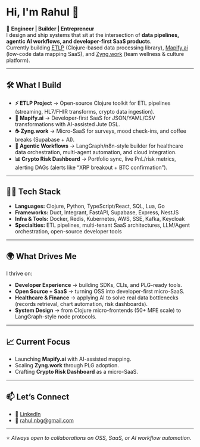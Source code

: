 # Hi, I'm Rahul 👋

🚀 **Engineer | Builder | Entrepreneur**  
I design and ship systems that sit at the intersection of **data pipelines, agentic AI workflows, and developer-first SaaS products**.  
Currently building [ETLP](https://github.com/etlp-clj) (Clojure-based data processing library), [Mapify.ai](#) (low-code data mapping SaaS), and [Zyng.work](https://zyng.work) (team wellness & culture platform).

---

## 🛠️ What I Build

- **⚡ ETLP Project** → Open-source Clojure toolkit for ETL pipelines (streaming, HL7/FHIR transforms, crypto data ingestion).  
- **🧩 Mapify.ai** → Developer-first SaaS for JSON/YAML/CSV transformations with AI-assisted Jute DSL.  
- **☕ Zyng.work** → Micro-SaaS for surveys, mood check-ins, and coffee breaks (Supabase + AI).  
- **🤖 Agentic Workflows** → LangGraph/n8n-style builder for healthcare data orchestration, multi-agent automation, and cloud integration.  
- **📊 Crypto Risk Dashboard** → Portfolio sync, live PnL/risk metrics, alerting DAGs (alerts like “XRP breakout + BTC confirmation”).

---

## 🧑‍💻 Tech Stack

- **Languages:** Clojure, Python, TypeScript/React, SQL, Lua, Go  
- **Frameworks:** Duct, Integrant, FastAPI, Supabase, Express, NestJS  
- **Infra & Tools:** Docker, Redis, Kubernetes, AWS, SSE, Kafka, Keycloak  
- **Specialties:** ETL pipelines, multi-tenant SaaS architectures, LLM/Agent orchestration, open-source developer tools

---

## 🌍 What Drives Me

I thrive on:  
- **Developer Experience** → building SDKs, CLIs, and PLG-ready tools.  
- **Open Source + SaaS** → turning OSS into developer-first micro-SaaS.  
- **Healthcare & Finance** → applying AI to solve real data bottlenecks (records retrieval, chart automation, risk dashboards).  
- **System Design** → from Clojure micro-frontends (50+ MFE scale) to LangGraph-style node protocols.

---

## 📈 Current Focus

- Launching **Mapify.ai** with AI-assisted mapping.  
- Scaling **Zyng.work** through PLG adoption.  
- Crafting **Crypto Risk Dashboard** as a micro-SaaS.  

---

## 📫 Let’s Connect
 
- 💼 [LinkedIn](https://www.linkedin.com/in/aregeee/)  
- 📧 rahul.nbg@gmail.com  

---

⭐️ *Always open to collaborations on OSS, SaaS, or AI workflow automation.*
